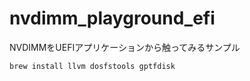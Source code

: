 # nvdimm_playground_efi
NVDIMMをUEFIアプリケーションから触ってみるサンプル

```
brew install llvm dosfstools gptfdisk
```
